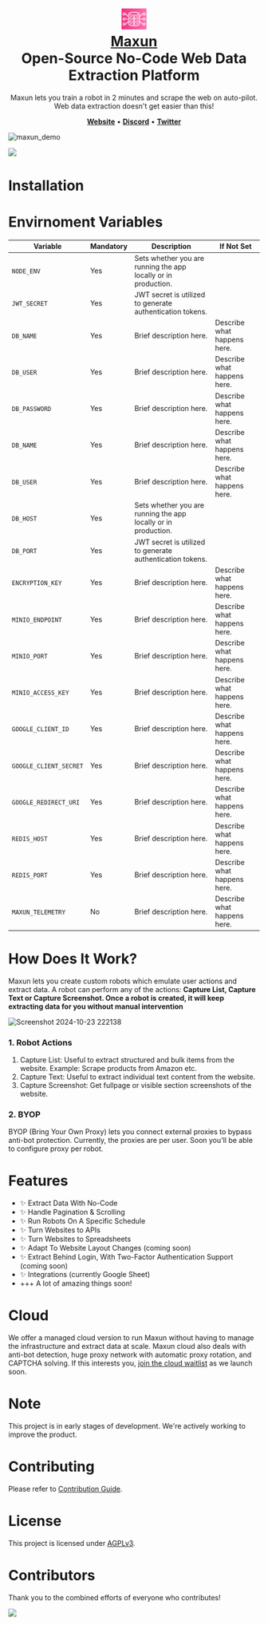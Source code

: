 <h1 align="center">
    <div>
        <a href="https://maxun.io">
            <img src="/public/img/maxunlogo.png" width="50" />
            <br>
            Maxun
        </a>
    </div>
    Open-Source No-Code Web Data Extraction Platform <br>
</h1>

<p align="center">
Maxun lets you train a robot in 2 minutes and scrape the web on auto-pilot. Web data extraction doesn't get easier than this!
</p>


<p align="center">
    <a href="https://maxun.io/"><b>Website</b></a> •
    <a href="https://discord.gg/5RgZmkW"><b>Discord</b></a> •
    <a href="https://x.com/maxun_io"><b>Twitter</b></a>
</p>

![maxun_demo](https://github.com/user-attachments/assets/a61ba670-e56a-4ae1-9681-0b4bd6ba9cdc)

<img src="https://static.scarf.sh/a.png?x-pxid=c12a77cc-855e-4602-8a0f-614b2d0da56a" />

# Installation

# Envirnoment Variables
| Variable     | Mandatory | Description                | If Not Set                           |
|--------------|-----------|----------------------------|-----------------------------         |
| `NODE_ENV`   | Yes       | Sets whether you are running the app locally or in production.    | |
| `JWT_SECRET` | Yes        | JWT secret is utilized to generate authentication tokens.    | |
| `DB_NAME`    | Yes       | Brief description here.    | Describe what happens here.          |
| `DB_USER` | Yes        | Brief description here.    | Describe what happens here.          |
| `DB_PASSWORD` | Yes        | Brief description here.    | Describe what happens here.          |
| `DB_NAME`    | Yes       | Brief description here.    | Describe what happens here.          |
| `DB_USER` | Yes        | Brief description here.    | Describe what happens here.          |
| `DB_HOST`   | Yes       | Sets whether you are running the app locally or in production.    | |
| `DB_PORT` | Yes        | JWT secret is utilized to generate authentication tokens.    | |
| `ENCRYPTION_KEY` | Yes        | Brief description here.    | Describe what happens here.          |
| `MINIO_ENDPOINT` | Yes        | Brief description here.    | Describe what happens here.          |
| `MINIO_PORT` | Yes        | Brief description here.    | Describe what happens here.          |
| `MINIO_ACCESS_KEY` | Yes        | Brief description here.    | Describe what happens here.          |
| `GOOGLE_CLIENT_ID` | Yes        | Brief description here.    | Describe what happens here.          |
| `GOOGLE_CLIENT_SECRET` | Yes        | Brief description here.    | Describe what happens here.          |
| `GOOGLE_REDIRECT_URI` | Yes        | Brief description here.    | Describe what happens here.          |
| `REDIS_HOST` | Yes        | Brief description here.    | Describe what happens here.          |
| `REDIS_PORT` | Yes        | Brief description here.    | Describe what happens here.          |
| `MAXUN_TELEMETRY` | No        | Brief description here.    | Describe what happens here.          |


# How Does It Work?
Maxun lets you create custom robots which emulate user actions and extract data. A robot can perform any of the actions: <b>Capture List, Capture Text or Capture Screenshot. Once a robot is created, it will keep extracting data for you without manual intervention</b>

![Screenshot 2024-10-23 222138](https://github.com/user-attachments/assets/53573c98-769e-490d-829e-ada9fac0764f)

### 1. Robot Actions
1. Capture List: Useful to extract structured and bulk items from the website. Example: Scrape products from Amazon etc.
2. Capture Text: Useful to extract individual text content from the website.
3. Capture Screenshot: Get fullpage or visible section screenshots of the website.

### 2. BYOP
BYOP (Bring Your Own Proxy) lets you connect external proxies to bypass anti-bot protection. Currently, the proxies are per user. Soon you'll be able to configure proxy per robot.


# Features
- ✨ Extract Data With No-Code
- ✨ Handle Pagination & Scrolling
- ✨ Run Robots On A Specific Schedule
- ✨ Turn Websites to APIs
- ✨ Turn Websites to Spreadsheets
- ✨ Adapt To Website Layout Changes (coming soon)
- ✨ Extract Behind Login, With Two-Factor Authentication Support (coming soon)
- ✨ Integrations (currently Google Sheet)
- +++ A lot of amazing things soon!

# Cloud
We offer a managed cloud version to run Maxun without having to manage the infrastructure and extract data at scale. Maxun cloud also deals with anti-bot detection, huge proxy network with automatic proxy rotation, and CAPTCHA solving. If this interests you, [join the cloud waitlist](https://docs.google.com/forms/d/e/1FAIpQLSdbD2uhqC4sbg4eLZ9qrFbyrfkXZ2XsI6dQ0USRCQNZNn5pzg/viewform) as we launch soon.

# Note
This project is in early stages of development. We're actively working to improve the product. 

# Contributing
Please refer to [Contribution Guide](https://github.com/amhsirak/maxun/blob/master/.github/CONTRIBUTING.md).

# License
<p>
This project is licensed under <a href="./LICENSE">AGPLv3</a>.
</p>

# Contributors
Thank you to the combined efforts of everyone who contributes!

<a href="https://github.com/amhsirak/maxun/graphs/contributors">
  <img src="https://contrib.rocks/image?repo=amhsirak/maxun" />
</a>
